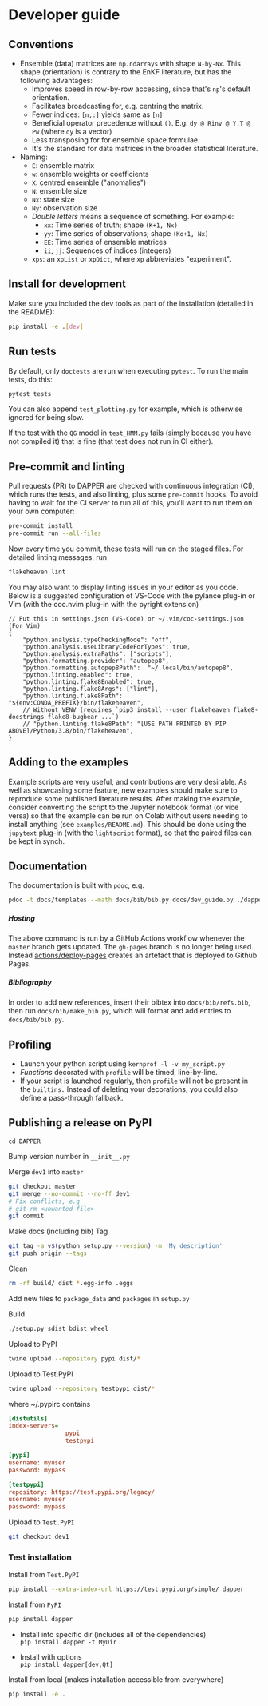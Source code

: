 # Developer guide

## Conventions

- Ensemble (data) matrices are `np.ndarrays` with shape `N-by-Nx`.
  This shape (orientation) is contrary to the EnKF literature,
  but has the following advantages:
    - Improves speed in row-by-row accessing,
      since that's `np`'s default orientation.
    - Facilitates broadcasting for, e.g. centring the matrix.
    - Fewer indices: `[n,:]` yields same as `[n]`
    - Beneficial operator precedence without `()`.
      E.g. `dy @ Rinv @ Y.T @ Pw` (where `dy` is a vector)
    - Less transposing for for ensemble space formulae.
    - It's the standard for data matrices in the broader statistical literature.
- Naming:
    - `E`: ensemble matrix
    - `w`: ensemble weights or coefficients
    - `X`: centred ensemble ("anomalies")
    - `N`: ensemble size
    - `Nx`: state size
    - `Ny`: observation size
    - *Double letters* means a sequence of something.
      For example:
        - `xx`: Time series of truth; shape `(K+1, Nx)`
        - `yy`: Time series of observations; shape `(Ko+1, Nx)`
        - `EE`: Time series of ensemble matrices
        - `ii`, `jj`: Sequences of indices (integers)
    - `xps`: an `xpList` or `xpDict`,
      where `xp` abbreviates "experiment".


## Install for development

Make sure you included the dev tools as part of the installation
(detailed in the README):

```sh
pip install -e .[dev]
```

## Run tests

By default, only `doctests` are run when executing `pytest`.
To run the main tests, do this:

```sh
pytest tests
```

You can also append `test_plotting.py` for example,
which is otherwise ignored for being slow.

If the test with the `QG` model in `test_HMM.py` fails
(simply because you have not compiled it) that is fine
(that test does not run in CI either).

## Pre-commit and linting

Pull requests (PR) to DAPPER are checked with continuous integration (CI),
which runs the tests, and also linting, plus some `pre-commit` hooks.
To avoid having to wait for the CI server to run all of this,
you'll want to run them on your own computer:

```sh
pre-commit install
pre-commit run --all-files
```

Now every time you commit, these tests will run on the staged files.
For detailed linting messages, run

```sh
flakeheaven lint
```

You may also want to display linting issues in your editor as you code.
Below is a suggested configuration of VS-Code with the pylance plug-in
or Vim (with the coc.nvim plug-in with the pyright extension)

```jsonc
// Put this in settings.json (VS-Code) or ~/.vim/coc-settings.json (For Vim)
{
    "python.analysis.typeCheckingMode": "off",
    "python.analysis.useLibraryCodeForTypes": true,
    "python.analysis.extraPaths": ["scripts"],
    "python.formatting.provider": "autopep8",
    "python.formatting.autopep8Path":  "~/.local/bin/autopep8",
    "python.linting.enabled": true,
    "python.linting.flake8Enabled": true,
    "python.linting.flake8Args": ["lint"],
    "python.linting.flake8Path": "${env:CONDA_PREFIX}/bin/flakeheaven",
    // Without VENV (requires `pip3 install --user flakeheaven flake8-docstrings flake8-bugbear ...`)
    // "python.linting.flake8Path": "[USE PATH PRINTED BY PIP ABOVE]/Python/3.8/bin/flakeheaven",
}
```

## Adding to the examples

Example scripts are very useful, and contributions are very desirable.  As well
as showcasing some feature, new examples should make sure to reproduce some
published literature results.  After making the example, consider converting
the script to the Jupyter notebook format (or vice versa) so that the example
can be run on Colab without users needing to install anything (see
`examples/README.md`). This should be done using the `jupytext` plug-in (with
the `lightscript` format), so that the paired files can be kept in synch.

## Documentation

The documentation is built with `pdoc`, e.g.

```sh
pdoc -t docs/templates --math docs/bib/bib.py docs/dev_guide.py ./dapper
```

##### Hosting

The above command is run by a GitHub Actions workflow whenever
the `master` branch gets updated.
The `gh-pages` branch is no longer being used.
Instead [actions/deploy-pages](https://github.com/actions/deploy-pages)
creates an artefact that is deployed to Github Pages.

##### Bibliography

In order to add new references,
insert their bibtex into `docs/bib/refs.bib`,
then run `docs/bib/make_bib.py`,
which will format and add entries to `docs/bib/bib.py`.

## Profiling

- Launch your python script using `kernprof -l -v my_script.py`
- *Functions* decorated with `profile` will be timed, line-by-line.
- If your script is launched regularly, then `profile` will not be
  present in the `builtins.` Instead of deleting your decorations,
  you could also define a pass-through fallback.

## Publishing a release on PyPI

`cd DAPPER`

Bump version number in `__init__.py`

Merge `dev1` into `master`

```sh
git checkout master
git merge --no-commit --no-ff dev1
# Fix conflicts, e.g
# git rm <unwanted-file>
git commit
```

Make docs (including bib)
Tag

```sh
git tag -a v$(python setup.py --version) -m 'My description'
git push origin --tags
```

Clean

```sh
rm -rf build/ dist *.egg-info .eggs
```

Add new files to `package_data` and `packages` in `setup.py`

Build

```sh
./setup.py sdist bdist_wheel
```

Upload to PyPI

```sh
twine upload --repository pypi dist/*
```


Upload to Test.PyPI

```sh
twine upload --repository testpypi dist/*
```

where ~/.pypirc contains

```ini
[distutils]
index-servers=
                pypi
                testpypi

[pypi]
username: myuser
password: mypass

[testpypi]
repository: https://test.pypi.org/legacy/
username: myuser
password: mypass
```

Upload to `Test.PyPI`

```sh
git checkout dev1
```

### Test installation


Install from `Test.PyPI`

```sh
pip install --extra-index-url https://test.pypi.org/simple/ dapper
```

Install from `PyPI`

```sh
pip install dapper
```

- Install into specific dir (includes all of the dependencies)  
  `pip install dapper -t MyDir`

- Install with options  
  `pip install dapper[dev,Qt]`

Install from local (makes installation accessible from everywhere)

```sh
pip install -e .
```

